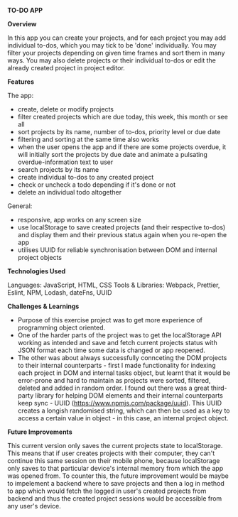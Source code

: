 **TO-DO APP**

**Overview**

In this app you can create your projects, and for each project you may add individual to-dos, which you may tick to be 'done' individually. You may filter your projects depending on given time frames and sort them in many ways. You may also delete projects or their individual to-dos or edit the already created project in project editor.

**Features**

The app:
- create, delete or modify projects
- filter created projects which are due today, this week, this month or see all
- sort projects by its name, number of to-dos, priority level or due date
- filtering and sorting at the same time also works
- when the user opens the app and if there are some projects overdue, it will initially sort the projects by due date and animate a pulsating overdue-information text to user
- search projects by its name
- create individual to-dos to any created project
- check or uncheck a todo depending if it's done or not
- delete an individual todo altogether
  
General:
- responsive, app works on any screen size
- use localStorage to save created projects (and their respective to-dos) and display them and their previous status again when you re-open the app
- utilises UUID for reliable synchronisation between DOM and internal project objects

**Technologies Used**

Languages: JavaScript, HTML, CSS
Tools & Libraries: Webpack, Prettier, Eslint, NPM, Lodash, dateFns, UUID

**Challenges & Learnings**

- Purpose of this exercise project was to get more experience of programming object oriented. 
- One of the harder parts of the project was to get the localStorage API working as intended and save and fetch current projects status with JSON format each time some data is changed or app reopened.
- The other was about always successfully connceting the DOM projects to their internal counterparts - first I made functionality for indexing each project in DOM and internal tasks object, but learnt that it would be error-prone and hard to maintain as projects were sorted, filtered, deleted and added in random order. I found out there was a great third-party library for helping DOM elements and their internal counterparts keep sync - UUID (https://www.npmjs.com/package/uuid). This UUID creates a longish randomised string, which can then be used as a key to access a certain value in object - in this case, an internal project object.

**Future Improvements**

This current version only saves the current projects state to localStorage. This means that if user creates projects with their computer, they can't continue this same session on their mobile phone, because localStorage only saves to that particular device's internal memory from which the app was opened from. To counter this, the future improvement would be maybe to impelement a backend where to save projects and then a log in method to app which would fetch the logged in user's created projects from backend and thus the created project sessions would be accessible from any user's device.
